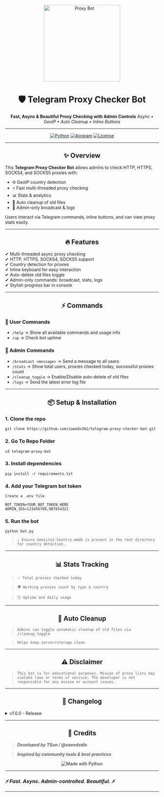 
<div align="center">
  <img src="https://i.postimg.cc/jq6zrVdk/toolxox-com-iconscout-Sbvjl.png" alt="Proxy Bot" width="250">
  
  # 🛡️ **Telegram Proxy Checker Bot**
  **Fast, Async & Beautiful Proxy Checking with Admin Controls**
  <i>Async • GeoIP • Auto Cleanup • Inline Buttons</i>
  
  ---
  
  [![Python](https://img.shields.io/badge/Python-3.10%2B-blue?style=for-the-badge&logo=python)]()
  [![Aiogram](https://img.shields.io/badge/Aiogram-Telegram%20Bot-green?style=for-the-badge&logo=telegram)]()
  [![License](https://img.shields.io/badge/License-MIT-blue?style=for-the-badge)]()
</div>

---

<div align="center">

## ✨ **Overview**
</div>

This **Telegram Proxy Checker Bot** allows admins to check HTTP, HTTPS, SOCKS4, and SOCKS5 proxies with:

- 🌐 GeoIP country detection  
- ⚡ Fast multi-threaded proxy checking  
- 📊 Stats & analytics  
- 🧹 Auto cleanup of old files  
- 🔐 Admin-only broadcast & logs  

Users interact via Telegram commands, inline buttons, and can view proxy stats easily.  

---

<div align="center">

## 🔥 **Features**
</div>

✔ Multi-threaded async proxy checking  
✔ HTTP, HTTPS, SOCKS4, SOCKS5 support  
✔ Country detection for proxies  
✔ Inline keyboard for easy interaction  
✔ Auto-delete old files toggle  
✔ Admin-only commands: broadcast, stats, logs  
✔ Stylish progress bar in console  

---

<div align="center">

## ⚡ **Commands**
</div>

### 📝 User Commands
- `/help` → Show all available commands and usage info  
- `/up` → Check bot uptime  

### 🔐 Admin Commands
- `/broadcast <message>` → Send a message to all users  
- `/stats` → Show total users, proxies checked today, successful proxies count  
- `/cleanup_toggle` → Enable/Disable auto-delete of old files  
- `/logs` → Send the latest error log file  

---

<div align="center">

## 📦 **Setup & Installation**
</div>

### 1. Clone the repo
    git clone https://github.com/saeedx302/telegram-proxy-checker-bot.git

### 2. Go To Repo Folder
    cd telegram-proxy-bot

### 3. Install dependencies

    pip install -r requirements.txt

### 4. Add your Telegram bot token

`Create a .env file`

    BOT_TOKEN=YOUR_BOT_TOKEN_HERE
    ADMIN_IDS=123456789,987654321

### 5. Run the bot

    python bot.py

> `⚠️ Ensure GeoLite2-Country.mmdb is present in the root directory for country detection.`




---

<div align="center">

## 📊 Stats Tracking

</div>

> `✅ Total proxies checked today`

> `🌍 Working proxies count by type & country`

> `🕒 Uptime and daily usage`



---

<div align="center">

## 🧹 Auto Cleanup

</div>

> `Admins can toggle automatic cleanup of old files via /cleanup_toggle`

> `Helps keep server/storage clean`



---

<div align="center">

## ⚠️ Disclaimer

</div>

> `This bot is for educational purposes. Misuse of proxy lists may violate laws or terms of service.
The developer is not responsible for any misuse or account issues.`




---

<div align="center">

## 🧾 Changelog

</div>

<details>
<summary>v1.0.0 - Release</summary>

> Telegram bot with proxy checking ***(HTTP, HTTPS, SOCKS4, SOCKS5)***

> GeoIP detection

> User commands: `/help`, `/up`

> Admin commands: `/broadcast`, `/stats`, `/logs`, `/cleanup_toggle`

> Inline keyboard navigation

> Progress bars in console


</details>

---

<div align="center">

## 💎 Credits

</div>

> ***Developed by TSun / @saeedxdie***

> ***Inspired by community tools & best practices***


<p align="center">
  <img src="https://forthebadge.com/images/badges/made-with-python.svg" alt="Made with Python">
</p>

---

<p align="center">

 ### <em>⚡ Fast. Async. Admin-controlled. Beautiful. ⚡</em>
</p>

---
